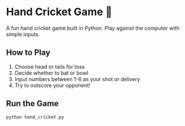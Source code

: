# Hand Cricket Game 🏏

A fun hand cricket game built in Python. Play against the computer with simple inputs.

## How to Play

1. Choose head or tails for toss
2. Decide whether to bat or bowl
3. Input numbers between 1-6 as your shot or delivery
4. Try to outscore your opponent!

## Run the Game
```bash
python hand_cricket.py
